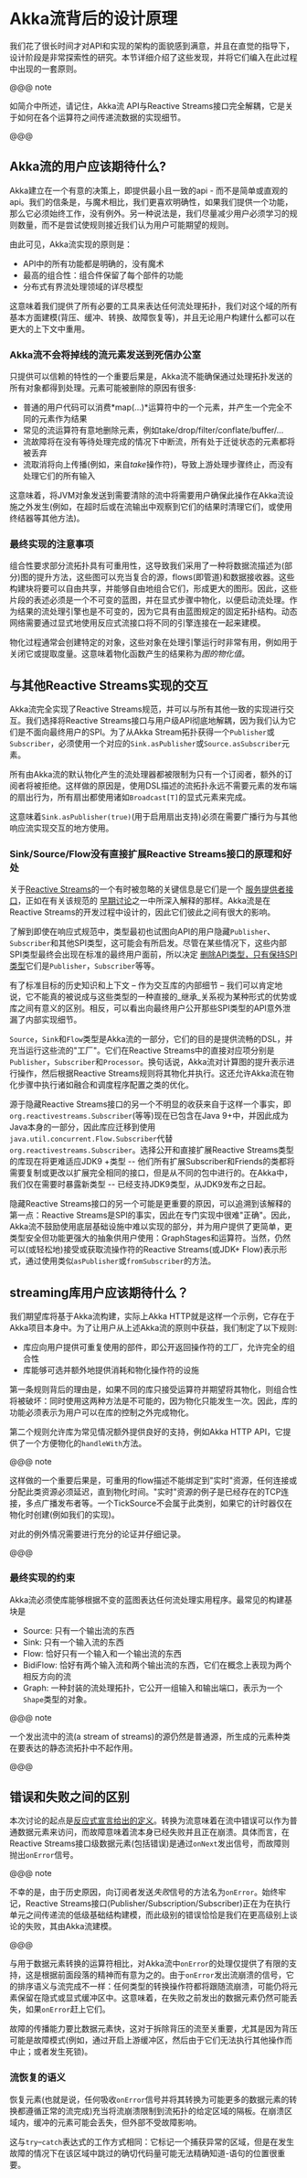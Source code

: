 # Akka流背后的设计原理

我们花了很长时间才对API和实现的架构的面貌感到满意，并且在直觉的指导下，设计阶段是非常探索性的研究。本节详细介绍了这些发现，并将它们编入在此过程中出现的一套原则。

@@@ note

如简介中所述，请记住，Akka流 API与Reactive Streams接口完全解耦，它是关于如何在各个运算符之间传递流数据的实现细节。

@@@

## Akka流的用户应该期待什么?

Akka建立在一个有意的决策上，即提供最小且一致的api - 而不是简单或直观的api。我们的信条是，与魔术相比，我们更喜欢明确性，如果我们提供一个功能，那么它必须始终工作，没有例外。另一种说法是，我们尽量减少用户必须学习的规则数量，而不是尝试使规则接近我们认为用户可能期望的规则。

由此可见，Akka流实现的原则是：

 * API中的所有功能都是明确的，没有魔术
 * 最高的组合性：组合件保留了每个部件的功能
 * 分布式有界流处理领域的详尽模型

这意味着我们提供了所有必要的工具来表达任何流处理拓扑，我们对这个域的所有基本方面建模(背压、缓冲、转换、故障恢复等)，并且无论用户构建什么都可以在更大的上下文中重用。

### Akka流不会将掉线的流元素发送到死信办公室

只提供可以信赖的特性的一个重要后果是，Akka流不能确保通过处理拓扑发送的所有对象都得到处理。元素可能被删除的原因有很多:

 * 普通的用户代码可以消费*map(...)*运算符中的一个元素，并产生一个完全不同的元素作为结果
 * 常见的流运算符有意地删除元素，例如take/drop/filter/conflate/buffer/…
 * 流故障将在没有等待处理完成的情况下中断流，所有处于迁徙状态的元素都将被丢弃
 * 流取消将向上传播(例如，来自*take*操作符)，导致上游处理步骤终止，而没有处理它们的所有输入

这意味着，将JVM对象发送到需要清除的流中将需要用户确保此操作在Akka流设施之外发生(例如，在超时后或在流输出中观察到它们的结果时清理它们，或使用终结器等其他方法)。

### 最终实现的注意事项

组合性要求部分流拓扑具有可重用性，这导致我们采用了一种将数据流描述为(部分)图的提升方法，这些图可以充当复合的源，flows(即管道)和数据接收器。这些构建块将要可以自由共享，并能够自由地组合它们，形成更大的图形。因此，这些片段的表述必须是一个不可变的蓝图，并在显式步骤中物化，以便启动流处理。作为结果的流处理引擎也是不可变的，因为它具有由蓝图规定的固定拓扑结构。动态网络需要通过显式地使用反应式流接口将不同的引擎连接在一起来建模。

物化过程通常会创建特定的对象，这些对象在处理引擎运行时非常有用，例如用于关闭它或提取度量。这意味着物化函数产生的结果称为*图的物化值*。

## 与其他Reactive Streams实现的交互

Akka流完全实现了Reactive Streams规范，并可以与所有其他一致的实现进行交互。我们选择将Reactive Streams接口与用户级API彻底地解耦，因为我们认为它们是不面向最终用户的SPI。为了从Akka Stream拓扑获得一个`Publisher`或`Subscriber`，必须使用一个对应的`Sink.asPublisher`或`Source.asSubscriber`元素。

所有由Akka流的默认物化产生的流处理器都被限制为只有一个订阅者，额外的订阅者将被拒绝。这样做的原因是，使用DSL描述的流拓扑永远不需要元素的发布端的扇出行为，所有扇出都使用诸如`Broadcast[T]`的显式元素来完成。

这意味着`Sink.asPublisher(true)`(用于启用扇出支持)必须在需要广播行为与其他响应流实现交互的地方使用。

### Sink/Source/Flow没有直接扩展Reactive Streams接口的原理和好处 

关于[Reactive Streams](https://github.com/reactive-streams/reactive-streams-jvm/)的一个有时被忽略的关键信息是它们是一个 [服务提供者接口](https://en.m.wikipedia.org/wiki/Service_provider_interface)，正如在有关该规范的 [早期讨论](https://github.com/reactive-streams/reactive-streams-jvm/pull/25)之一中所深入解释的那样。Akka流是在Reactive Streams的开发过程中设计的，因此它们彼此之间有很大的影响。

了解到即使在响应式规范中，类型最初也试图向API的用户隐藏`Publisher`、`Subscriber`和其他SPI类型，这可能会有所启发。尽管在某些情况下，这些内部SPI类型最终会出现在标准的最终用户面前，所以决定 [删除API类型，只有保持SPI类型](https://github.com/reactive-streams/reactive-streams-jvm/pull/25)它们是`Publisher`，`Subscriber`等等。

有了标准目标的历史知识和上下文 – 作为交互库的内部细节 – 我们可以肯定地说，它不能真的被说成与这些类型的一种直接的_继承_关系视为某种形式的优势或库之间有意义的区别。相反，可以看出向最终用户公开那些SPI类型的API意外泄漏了内部实现细节。

`Source`，`Sink`和`Flow`类型是Akka流的一部分，它们的目的是提供流畅的DSL，并充当运行这些流的"工厂"。它们在Reactive Streams中的直接对应项分别是`Publisher`，`Subscriber`和`Processor`。换句话说，Akka流对计算图的提升表示进行操作，然后根据Reactive Streams规则将其物化并执行。这还允许Akka流在物化步骤中执行诸如融合和调度程序配置之类的优化。

源于隐藏Reactive Streams接口的另一个不明显的收获来自于这样一个事实，即`org.reactivestreams.Subscriber`(等等)现在已包含在Java 9+中，并因此成为Java本身的一部分，因此库应迁移到使用`java.util.concurrent.Flow.Subscriber`代替`org.reactivestreams.Subscriber`。选择公开和直接扩展Reactive Streams类型的库现在将更难适应JDK9 +类型 -- 他们所有扩展Subscriber和Friends的类都将需要复制或更改以扩展完全相同的接口，但是从不同的包中进行的。在Akka中，我们仅在需要时暴露新类型 -- 已经支持JDK9类型，从JDK9发布之日起。

隐藏Reactive Streams接口的另一个可能是更重要的原因，可以追溯到该解释的第一点：Reactive Streams是SPI的事实，因此在专门实现中很难"正确"。因此，Akka流不鼓励使用底层基础设施中难以实现的部分，并为用户提供了更简单，更类型安全但功能更强大的抽象供用户使用：GraphStages和运算符。当然，仍然可以(或轻松地)接受或获取流操作符的Reactive Streams(或JDK+ Flow)表示形式，通过使用类似`asPublisher`或`fromSubscriber`的方法。

## streaming库用户应该期待什么？

我们期望库将基于Akka流构建，实际上Akka HTTP就是这样一个示例，它存在于Akka项目本身中。为了让用户从上述Akka流的原则中获益，我们制定了以下规则:

 * 库应向用户提供可重复使用的部件，即公开返回操作符的工厂，允许完全的组合性
 * 库能够可选并额外地提供消耗和物化操作符的设施

第一条规则背后的理由是，如果不同的库只接受运算符并期望将其物化，则组合性将被破坏：同时使用这两种方法是不可能的，因为物化只能发生一次。因此，库的功能必须表示为用户可以在库的控制之外完成物化。

第二个规则允许库为常见情况额外提供良好的支持，例如Akka HTTP API，它提供了一个方便物化的`handleWith`方法。

@@@ note

这样做的一个重要后果是，可重用的flow描述不能绑定到"实时"资源，任何连接或分配此类资源必须延迟，直到物化时间。"实时"资源的例子是已经存在的TCP连接，多点广播发布者等。一个TickSource不会属于此类别，如果它的计时器仅在物化时创建(例如我们的实现)。

对此的例外情况需要进行充分的论证并仔细记录。

@@@

### 最终实现的约束

Akka流必须使库能够根据不变的蓝图表达任何流处理实用程序。最常见的构建基块是

 * Source: 只有一个输出流的东西
 * Sink: 只有一个输入流的东西
 * Flow: 恰好只有一个输入和一个输出流的东西
 * BidiFlow: 恰好有两个输入流和两个输出流的东西，它们在概念上表现为两个相反方向的流
 * Graph: 一种封装的流处理拓扑，它公开一组输入和输出端口，表示为一个`Shape`类型的对象。

@@@ note

一个发出流中的流(a stream of streams)的源仍然是普通源，所生成的元素种类在要表达的静态流拓扑中不起作用。

@@@

## 错误和失败之间的区别

本次讨论的起点是[反应式宣言给出的定义](http://www.reactivemanifesto.org/glossary#Failure)。转换为流意味着在流中错误可以作为普通数据元素来访问，而故障意味着流本身已经失败并且正在崩溃。具体而言，在Reactive Streams接口级数据元素(包括错误)是通过`onNext`发出信号，而故障则抛出`onError`信号。

@@@ note

不幸的是，由于历史原因，向订阅者发送*失败*信号的方法名为`onError`。始终牢记，Reactive Streams接口(Publisher/Subscription/Subscriber)正在为在执行单元之间传递流的低级基础结构建模，而此级别的错误恰恰是我们在更高级别上谈论的失败，其由Akka流建模。

@@@

与用于数据元素转换的运算符相比，对Akka流中`onError`的处理仅提供了有限的支持，这是根据前面段落的精神而有意为之的。由于`onError`发出流崩溃的信号，它的排序语义与流完成不一样：任何类型的转换操作符都将跟随流崩溃，可能仍将元素保留在隐式或显式缓冲区中。这意味着，在失败之前发出的数据元素仍然可能丢失，如果`onError`赶上它们。

故障的传播能力要比数据元素快，这对于拆除背压的流至关重要，尤其是因为背压可能是故障模式(例如，通过开启上游缓冲区，然后由于它们无法执行其他操作而中止；或者发生死锁)。

### 流恢复的语义

恢复元素(也就是说，任何吸收`onError`信号并将其转换为可能更多的数据元素的转换都遵循正常的流完成)充当将流崩溃限制到流拓扑的给定区域的隔板。在崩溃区域内，缓冲的元素可能会丢失，但外部不受故障影响。

这与`try`–`catch`表达式的工作方式相同：它标记一个捕获异常的区域，但是在发生故障的情况下在该区域中跳过的确切代码量可能无法精确知道-语句的位置很重要。
